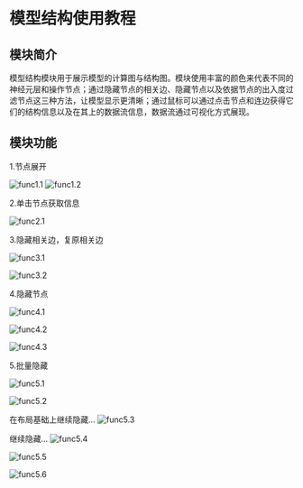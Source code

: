 # 模型结构使用教程
## 模块简介
模型结构模块用于展示模型的计算图与结构图。模块使用丰富的颜色来代表不同的神经元层和操作节点；通过隐藏节点的相关边、隐藏节点以及依据节点的出入度过滤节点这三种方法，让模型显示更清晰；通过鼠标可以通过点击节点和连边获得它们的结构信息以及在其上的数据流信息，数据流通过可视化方式展现。
## 模块功能
1.节点展开

![func1.1](./images/graph/func1.1.png)
![func1.2](./images/graph/func1.2.png)

2.单击节点获取信息

![func2.1](./images/graph/func2.1.png)

3.隐藏相关边，复原相关边

![func3.1](./images/graph/func3.1.png)

![func3.2](./images/graph/func3.2.png)

4.隐藏节点

![func4.1](./images/graph/func4.1.png)

![func4.2](./images/graph/func4.2.png)

![func4.3](./images/graph/func4.3.png)

5.批量隐藏

![func5.1](./images/graph/func5.1.png)

![func5.2](./images/graph/func5.2.png)

在布局基础上继续隐藏...
![func5.3](./images/graph/func5.3.png)

继续隐藏...
![func5.4](./images/graph/func5.4.png)

![func5.5](./images/graph/func5.5.png)

![func5.6](./images/graph/func5.6.png)
